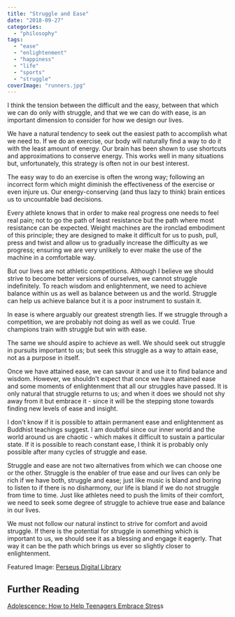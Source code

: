 ```yaml
---
title: "Struggle and Ease"
date: "2018-09-27"
categories: 
  - "philosophy"
tags: 
  - "ease"
  - "enlightenment"
  - "happiness"
  - "life"
  - "sports"
  - "struggle"
coverImage: "runners.jpg"
---
```


I think the tension between the difficult and the easy, between that which we can do only with struggle, and that we we can do with ease, is an important dimension to consider for how we design our lives.

We have a natural tendency to seek out the easiest path to accomplish what we need to. If we do an exercise, our body will naturally find a way to do it with the least amount of energy. Our brain has been shown to use shortcuts and approximations to conserve energy. This works well in many situations but, unfortunately, this strategy is often not in our best interest.

The easy way to do an exercise is often the wrong way; following an incorrect form which might diminish the effectiveness of the exercise or even injure us. Our energy-conserving (and thus lazy to think) brain entices us to uncountable bad decisions.

Every athlete knows that in order to make real progress one needs to feel real pain; not to go the path of least resistance but the path where most resistance can be expected. Weight machines are the ironclad embodiment of this principle; they are designed to make it difficult for us to push, pull, press and twist and allow us to gradually increase the difficulty as we progress; ensuring we are very unlikely to ever make the use of the machine in a comfortable way.

But our lives are not athletic competitions. Although I believe we should strive to become better versions of ourselves, we cannot struggle indefinitely. To reach wisdom and enlightenment, we need to achieve balance within us as well as balance between us and the world. Struggle can help us achieve balance but it is a poor instrument to sustain it.

In ease is where arguably our greatest strength lies. If we struggle through a competition, we are probably not doing as well as we could. True champions train with struggle but win with ease.

The same we should aspire to achieve as well. We should seek out struggle in pursuits important to us; but seek this struggle as a way to attain ease, not as a purpose in itself.

Once we have attained ease, we can savour it and use it to find balance and wisdom. However, we shouldn't expect that once we have attained ease and some moments of enlightenment that all our struggles have passed. It is only natural that struggle returns to us; and when it does we should not shy away from it but embrace it - since it will be the stepping stone towards finding new levels of ease and insight.

I don't know if it is possible to attain permanent ease and enlightenment as Buddhist teachings suggest. I am doubtful since our inner world and the world around us are chaotic - which makes it difficult to sustain a particular state. If it is possible to reach constant ease, I think it is probably only possible after many cycles of struggle and ease.

Struggle and ease are not two alternatives from which we can choose one or the other. Struggle is the enabler of true ease and our lives can only be rich if we have both, struggle and ease; just like music is bland and boring to listen to if there is no disharmony, our life is bland if we do not struggle from time to time. Just like athletes need to push the limits of their comfort, we need to seek some degree of struggle to achieve true ease and balance in our lives.

We must not follow our natural instinct to strive for comfort and avoid struggle. If there is the potential for struggle in something which is important to us, we should see it as a blessing and engage it eagerly. That way it can be the path which brings us ever so slightly closer to enlightenment.

Featured Image: [Perseus Digital Library](http://www.perseus.tufts.edu/hopper/image?img=Perseus:image:1990.05.0511)

## Further Reading

[Adolescence: How to Help Teenagers Embrace Stres](https://www.nytimes.com/2018/09/19/well/family/how-to-help-teenagers-embrace-stress.html)s
